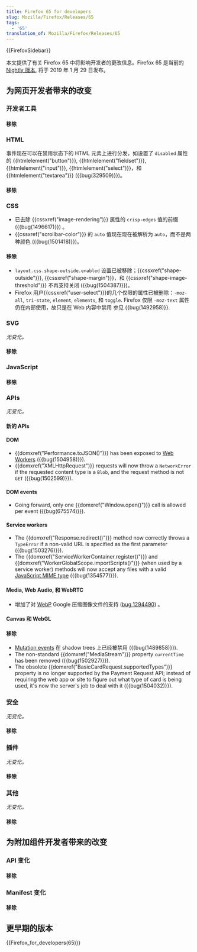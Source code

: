 ```yaml
---
title: Firefox 65 for developers
slug: Mozilla/Firefox/Releases/65
tags:
  - '65'
translation_of: Mozilla/Firefox/Releases/65
---
```

{{FirefoxSidebar}}

本文提供了有关 Firefox 65 中将影响开发者的更改信息。Firefox 65 是当前的 [Nightly 版本](https://www.mozilla.org/en-US/firefox/channel/desktop/#beta), 将于 2019 年 1 月 29 日发布。

## 为网页开发者带来的改变

### 开发者工具

#### 移除

### HTML

事件现在可以在禁用状态下的 HTML 元素上进行分发，如设置了 `disabled` 属性的 {{htmlelement("button")}}, {{htmlelement("fieldset")}}, {{htmlelement("input")}}, {{htmlelement("select")}}，和 {{htmlelement("textarea")}} ({{bug(329509)}})。

#### 移除

### CSS

- 已去除 {{cssxref("image-rendering")}} 属性的 `crisp-edges` 值的前缀 ({{bug(1496617)}}) 。
- {{cssxref("scrollbar-color")}} 的 `auto` 值现在现在被解析为 `auto`，而不是两种颜色 ({{bug(1501418)}})。

#### 移除

- `layout.css.shape-outside.enabled` 设置已被移除；{{cssxref("shape-outside")}}, {{cssxref("shape-margin")}}，和 {{cssxref("shape-image-threshold")}} 不再支持关闭 ({{bug(1504387)}})。
- Firefox 用户{{cssxref("user-select")}}的几个仅限的属性已被删除：`-moz-all`, `tri-state`, `element`, `elements`, 和 `toggle`. Firefox 仅限 `-moz-text` 属性仍在内部使用，故只是在 Web 内容中禁用 参见 {{bug(1492958)}}.

### SVG

_无变化。_

#### 移除

### JavaScript

#### 移除

### APIs

_无变化。_

#### 新的 APIs

#### DOM

- {{domxref("Performance.toJSON()")}} has been exposed to [Web Workers](/en-US/docs/Web/API/Web_Workers_API) ({{bug(1504958)}}).
- {{domxref("XMLHttpRequest")}} requests will now throw a `NetworkError` if the requested content type is a `Blob`, and the request method is not `GET` ({{bug(1502599)}}).

#### DOM events

- Going forward, only one {{domxref("Window.open()")}} call is allowed per event ({{bug(675574)}}).

#### Service workers

- The {{domxref("Response.redirect()")}} method now correctly throws a `TypeError` if a non-valid URL is specified as the first parameter ({{bug(1503276)}}).
- The {{domxref("ServiceWorkerContainer.register()")}} and {{domxref("WorkerGlobalScope.importScripts()")}} (when used by a service worker) methods will now accept any files with a valid [JavaScript MIME type](/en-US/docs/Web/HTTP/Basics_of_HTTP/MIME_types#JavaScript_types) ({{bug(1354577)}}).

#### Media, Web Audio, 和 WebRTC

- 增加了对 [WebP](/en-US/docs/Glossary/webp) Google 压缩图像文件的支持 ([bug 1294490](https://bugzilla.mozilla.org/show_bug.cgi?id=1294490)) 。

#### Canvas 和 WebGL

#### 移除

- [Mutation events](/en-US/docs/Web/Guide/Events/Mutation_events) 在 shadow trees 上已经被禁用 ({{bug(1489858)}}).
- The non-standard {{domxref("MediaStream")}} property `currentTime` has been removed ({{bug(1502927)}}).
- The obsolete {{domxref("BasicCardRequest.supportedTypes")}} property is no longer supported by the Payment Request API; instead of requiring the web app or site to figure out what type of card is being used, it's now the server's job to deal with it ({{bug(1504032)}}).

### 安全

_无变化。_

#### 移除

### 插件

_无变化。_

#### 移除

### 其他

_无变化。_

#### 移除

## 为附加组件开发者带来的改变

### API 变化

#### 移除

### Manifest 变化

#### 移除

## 更早期的版本

{{Firefox_for_developers(65)}}
